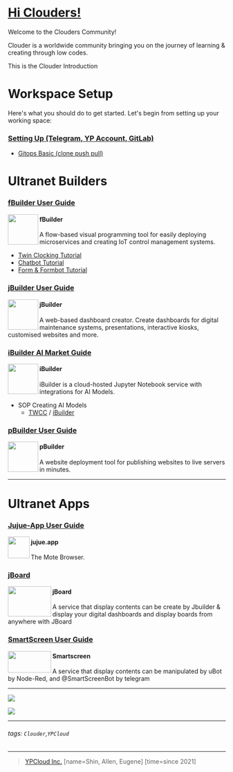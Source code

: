 # [Hi Clouders!](https://clouder.ypcloud.com/)

Welcome to the Clouders Community! 

Clouder is a worldwide community bringing you on the journey of learning & creating through low codes.

This is the Clouder Introduction

# Workspace Setup

Here's what you should do to get started. Let's begin from setting up your working space:

### [Setting Up (Telegram, YP Account, GitLab)](md/Setting%20Up.md)

- [Gitops Basic (clone push pull)](md/git-clone.md)

# Ultranet Builders

### [fBuilder User Guide](https://github.com/motebus/ultrabook/tree/main/Ultranet%20Apps/fBuilder)

<img align="left" width="70" height="70" src="https://i.imgur.com/lWgj5Fr.jpg" />

#### fBuilder
A flow-based visual programming tool for easily deploying microservices and creating IoT control management systems.

- [Twin Clocking Tutorial](md/twin.md)
- [Chatbot Tutorial](md/chatbot.md)  
- [Form & Formbot Tutorial](md/form.md)

### [jBuilder User Guide](https://github.com/motebus/ultrabook/tree/main/Ultranet%20Apps/jBuilder)

<img align="left" height="70" src="https://i.imgur.com/p9jaFdK.png">

#### jBuilder
A web-based dashboard creator. Create dashboards for digital maintenance systems, presentations, interactive kiosks, customised websites and more.

### [iBuilder AI Market Guide](md/aim.md)

<img align="left" height="70" src="https://i.imgur.com/hRUqgoP.png">

#### iBuilder
iBuilder is a cloud-hosted Jupyter Notebook service with integrations for AI Models. 

- SOP Creating AI Models 
  - [TWCC](md/TWCC.md) / [iBuilder](md/iBuilder.md)

### [pBuilder User Guide](https://github.com/motebus/ultrabook/blob/main/Ultranet%20Apps/pBuilder%20User%20Guide.md)

<img align="left" height="70" src="https://i.imgur.com/gLlkmXT.png">

#### pBuilder
A website deployment tool for publishing websites to live servers in minutes.

---

# Ultranet Apps

### [Jujue-App User Guide](https://github.com/motebus/ultrabook/blob/main/Ultranet%20Apps/jujue-app%20User%20Guide.md)

<img align="left" height="50" src="https://i.imgur.com/D0BZj5F.png" />

#### jujue.app
The Mote Browser. 

### [jBoard](https://jboard.ypcloud.com/)

<img align="left" width="100" height="70" src="https://i.imgur.com/5rrq8ur.png" />

#### jBoard
A service that display contents can be create by Jbuilder & display your digital dashboards and display boards from anywhere with JBoard

### [SmartScreen User Guide](https://github.com/motebus/ultrabook/blob/main/Ultranet%20Apps/SmartScreen%20User%20Guide.md)

<img align="left" width="100" height="50" src="https://i.imgur.com/Jl3YyH9.png" />

#### Smartscreen
A service that display contents can be manipulated by uBot by Node-Red, and @SmartScreenBot by telegram

---

![](https://user-images.githubusercontent.com/116076967/197033026-8a4f59fb-3a37-4835-9554-ba576401ae97.jpeg)

<img src="https://i.imgur.com/FTdU6lQ.jpg" width=auto height=auto>

---
###### tags: `Clouder`,`YPCloud` 
---
> [YPCloud Inc.](https://www.ypcloud.com)
> [name=Shin, Allen, Eugene]
> [time=since 2021]
